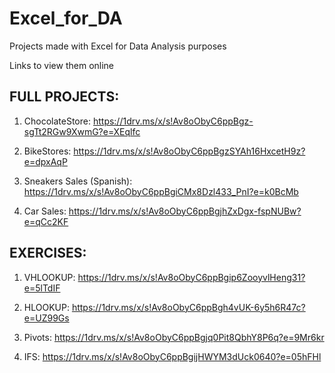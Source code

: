 # Excel_for_DA

Projects made with Excel for Data Analysis purposes

Links to view them online

## FULL PROJECTS:

1. ChocolateStore:
https://1drv.ms/x/s!Av8oObyC6ppBgz-sgTt2RGw9XwmG?e=XEqlfc

2. BikeStores:
https://1drv.ms/x/s!Av8oObyC6ppBgzSYAh16HxcetH9z?e=dpxAqP

3. Sneakers Sales (Spanish):
https://1drv.ms/x/s!Av8oObyC6ppBgiCMx8Dzl433_PnI?e=k0BcMb

4. Car Sales:
https://1drv.ms/x/s!Av8oObyC6ppBgjhZxDgx-fspNUBw?e=qCc2KF

## EXERCISES:

1. VHLOOKUP:
https://1drv.ms/x/s!Av8oObyC6ppBgip6ZooyvlHeng31?e=5lTdIF

2. HLOOKUP:
https://1drv.ms/x/s!Av8oObyC6ppBgh4vUK-6y5h6R47c?e=UZ99Gs

3. Pivots:
https://1drv.ms/x/s!Av8oObyC6ppBgjq0Pit8QbhY8P6q?e=9Mr6kr

4. IFS:
https://1drv.ms/x/s!Av8oObyC6ppBgijHWYM3dUck0640?e=05hFHl


